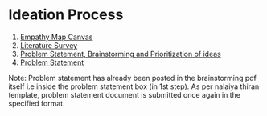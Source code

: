 # Ideation Process

1. [Empathy Map Canvas](https://github.com/IBM-EPBL/IBM-Project-38740-1660385095/blob/b23c37250925fbd1294ae7f48a9f7556a91315e8/Empathy%20Map%20Canvas.pdf)
2. [Literature Survey](https://github.com/IBM-EPBL/IBM-Project-38740-1660385095/blob/main/Literature%20Survey.pdf)
3. [Problem Statement, Brainstorming and Prioritization of ideas](https://github.com/IBM-EPBL/IBM-Project-38740-1660385095/blob/main/Project%20Design%20%26%20Planning/Ideation%20Phase/Problem%20Statement%2C%20Brainstorming%20and%20Prioritization%20of%20ideas.pdf)
4. [Problem Statement](https://github.com/IBM-EPBL/IBM-Project-38740-1660385095/blob/main/Project%20Design%20%26%20Planning/Ideation%20Phase/Define%20Problem%20Statements%20PNT2022TMID31390.pdf)

Note: Problem statement has already been posted in the brainstorming pdf itself i.e inside the problem statement box (in 1st step). As per nalaiya thiran template, problem statement document is submitted once again in the specified format.
